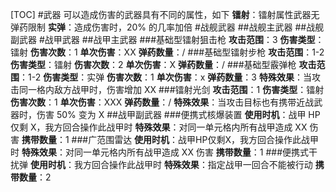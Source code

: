 [TOC]
#武器
可以造成伤害的武器具有不同的属性，如下
**镭射**：镭射属性武器无弹药限制
**实弹**：造成伤害时，20% 的几率加倍
#战舰武器
##战舰主武器
##战舰副武器
#战甲武器
##战甲主武器
###基础型镭射狙击枪
**攻击范围**：3
**伤害类型**：镭射
**伤害次数**：1
**单次伤害**：XX
**弹药数量**：/
###基础型镭射步枪
**攻击范围**：1-2
**伤害类型**：镭射
**伤害次数**：2
**单次伤害**：X
**弹药数量**：/
###基础型霰弹枪
**攻击范围**：1-2
**伤害类型**：实弹
**伤害次数**：1
**单次伤害**：x
**弹药数量**：3
**特殊效果**：当攻击同一格内敌方战甲时，伤害增加 XX
###镭射光剑
**攻击范围**：1
**伤害类型**：镭射
**伤害次数**：1
**单次伤害**：XXX
**弹药数量**：/
**特殊效果**：当攻击目标也有携带近战武器时，伤害 50% 变为 X
##战甲副武器
###便携式核爆装置
**使用时机**：战甲 HP 仅剩 X，我方回合操作此战甲时
**特殊效果**：对同一单元格内所有战甲造成 XX 伤害
**携带数量**：1
###广范围雷达
**使用时机**：战甲HP仅剩X，我方回合操作此战甲时
**特殊效果**：对同一单元格内所有战甲造成 XX 伤害
**携带数量**：1
###便携式干扰弹
**使用时机**：我方回合操作此战甲时
**特殊效果**：指定战甲一回合不能被行动
**携带数量**：2


